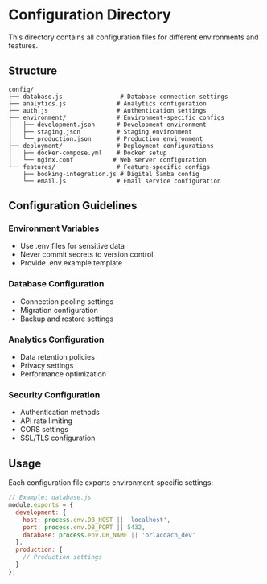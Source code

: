 # Configuration Directory

This directory contains all configuration files for different environments and features.

## Structure

```
config/
├── database.js                # Database connection settings
├── analytics.js              # Analytics configuration
├── auth.js                   # Authentication settings
├── environment/              # Environment-specific configs
│   ├── development.json      # Development environment
│   ├── staging.json          # Staging environment
│   └── production.json       # Production environment
├── deployment/               # Deployment configurations
│   ├── docker-compose.yml    # Docker setup
│   └── nginx.conf           # Web server configuration
└── features/                 # Feature-specific configs
    ├── booking-integration.js # Digital Samba config
    └── email.js              # Email service configuration
```

## Configuration Guidelines

### Environment Variables
- Use .env files for sensitive data
- Never commit secrets to version control
- Provide .env.example template

### Database Configuration
- Connection pooling settings
- Migration configuration
- Backup and restore settings

### Analytics Configuration
- Data retention policies
- Privacy settings
- Performance optimization

### Security Configuration
- Authentication methods
- API rate limiting
- CORS settings
- SSL/TLS configuration

## Usage

Each configuration file exports environment-specific settings:

```javascript
// Example: database.js
module.exports = {
  development: {
    host: process.env.DB_HOST || 'localhost',
    port: process.env.DB_PORT || 5432,
    database: process.env.DB_NAME || 'orlacoach_dev'
  },
  production: {
    // Production settings
  }
};
```
